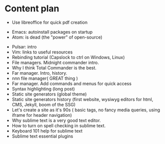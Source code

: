 # Content plan

- Use libreoffice for quick pdf creation
+ Emacs: autoinstall packages on startup
+ Atom: is dead (the "power" of open-source)
- Pulsar: intro
- Vim: links to useful resources
- Rebinding tutorial (Capslock to ctrl on Windows, Linux)
- File managers. Midnight commander intro.
- Why I think Total Commander is the best.
- Far manager. Intro, history.
- nnn file manager( GREAT thing )
- Far manager. Add commands and menus for quick access
- Syntax highlighting (long post)
- Static site generators (global theme)
- Static site generators history (first website, wysiwyg editors for html, CMS, Jekyll, boom of the SSG)
- Let's create a site as it's 90s ( basic tags, no fancy media queries, using iframe for header navigation)
- Why sublime text is a very good text editor.
- How to turn on spell checking in sublime text.
- Keyboard 101 help for sublime text
- Sublime text essential plugins
 